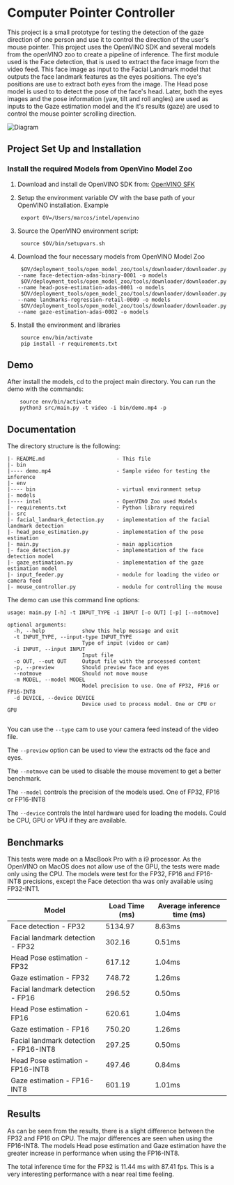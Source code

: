# Computer Pointer Controller

This project is a small prototype for testing the detection of the gaze direction of one person and use it to control
the direction of the user's mouse pointer. This project uses the OpenVINO SDK and several models from the openVINO zoo
to create a pipeline of inference. The first module used is the Face detection, that is used to extract the face image
from the video feed. This face image as input to the Facial Landmark model that outputs the face landmark features as 
the eyes positions. The eye's positions are use to extract both eyes from the image. The Head pose model is used to
to detect the pose of the face's head. Later, both the eyes images and the pose information (yaw, tilt and roll angles)
are used as inputs to the Gaze estimation model and the it's results (gaze) are used to control the mouse pointer
scrolling direction.

![Diagram](https://video.udacity-data.com/topher/2020/April/5e923081_pipeline/pipeline.png)

## Project Set Up and Installation
### Install the required Models from OpenVino Model Zoo
1. Download and install de OpenVINO SDK from:
[OpenVINO SFK](https://software.intel.com/content/www/us/en/develop/tools/openvino-toolkit.html)

2. Setup the environment variable OV with the base path of your OpenVINO installation. Example
        
        export OV=/Users/marcos/intel/openvino

3. Source the OpenVINO environment script:

        source $OV/bin/setupvars.sh

4. Download the four necessary models from OpenVINO Model Zoo

        $OV/deployment_tools/open_model_zoo/tools/downloader/downloader.py --name face-detection-adas-binary-0001 -o models
        $OV/deployment_tools/open_model_zoo/tools/downloader/downloader.py --name head-pose-estimation-adas-0001 -o models
        $OV/deployment_tools/open_model_zoo/tools/downloader/downloader.py --name landmarks-regression-retail-0009 -o models
        $OV/deployment_tools/open_model_zoo/tools/downloader/downloader.py --name gaze-estimation-adas-0002 -o models
        
5. Install the environment and libraries

        source env/bin/activate
        pip install -r requirements.txt

## Demo
After install the models, cd to the project main directory.
You can run the demo with the commands:
        
        source env/bin/activate
        python3 src/main.py -t video -i bin/demo.mp4 -p

## Documentation
The directory structure is the following:
```
|- README.md                       - This file
|- bin
|---- demo.mp4                     - Sample video for testing the inference
|- env
|---- bin                          - virtual environment setup
|- models
|---- intel                        - OpenVINO Zoo used Models
|- requirements.txt                - Python library required
|- src
|- facial_landmark_detection.py    - implementation of the facial landmark detection
|- head_pose_estimation.py         - implementation of the pose estimation
|- main.py                         - main application
|- face_detection.py               - implementation of the face detection model
|- gaze_estimation.py              - implementation of the gaze estimation model
|- input_feeder.py                 - module for loading the video or camera feed
|- mouse_controller.py             - module for controlling the mouse
```

The demo can use this command line options:
```
usage: main.py [-h] -t INPUT_TYPE -i INPUT [-o OUT] [-p] [--notmove]

optional arguments:
  -h, --help            show this help message and exit
  -t INPUT_TYPE, --input-type INPUT_TYPE
                        Type of input (video or cam)
  -i INPUT, --input INPUT
                        Input file
  -o OUT, --out OUT     Output file with the processed content
  -p, --preview         Should preview face and eyes
  --notmove             Should not move mouse
  -m MODEL, --model MODEL
                        Model precision to use. One of FP32, FP16 or FP16-INT8
  -d DEVICE, --device DEVICE
                        Device used to process model. One or CPU or GPU


```

You can use the `--type` cam to use your camera feed instead of the video file.

The `--preview` option can be used to view the extracts od the face and eyes.

The `--notmove` can be used to disable the mouse movement to get a better benchmark.

The `--model` controls the precision of the models used. One of FP32, FP16 or FP16-INT8

The `--device` controls the Intel hardware used for loading the models. Could be CPU, GPU or VPU if they are available. 


## Benchmarks

This tests were made on a MacBook Pro with a i9 processor. As the OpenVINO on MacOS does not allow use of the GPU,
 the tests were made only using the CPU. The models were test for the FP32, FP16 and FP16-INT8 precisions, except
 the Face detection tha was only available using FP32-INT1.

|  Model      | Load Time (ms) | Average inference time (ms) |
| ----------- | ----------- | ----------- |
| Face detection - FP32     | 5134.97       | 8.63ms       |
| Facial landmark detection - FP32  | 302.16        | 0.51ms       |
| Head Pose estimation - FP32  | 617.12        |  1.04ms       |
| Gaze estimation - FP32  |  748.72        |  1.26ms       |
| Facial landmark detection - FP16  | 296.52        |  0.50ms       |
| Head Pose estimation - FP16  | 620.61        |  1.04ms       |
| Gaze estimation - FP16  |  750.20        |  1.26ms       |
| Facial landmark detection - FP16-INT8  | 297.25        |  0.50ms       |
| Head Pose estimation - FP16-INT8  | 497.46        |   0.84ms       |
| Gaze estimation - FP16-INT8  |  601.19        |  1.01ms       |

## Results

As can be seen from the results, there is a slight difference between the FP32 and FP16 on CPU. 
The major differences are seen when using the FP16-INT8. The models Head pose estimation and Gaze estimation
have the greater increase in performance when using the FP16-INT8.

The total inference time for the FP32 is 11.44 ms with 87.41 fps. This is a very
interesting performance with a near real time feeling.
